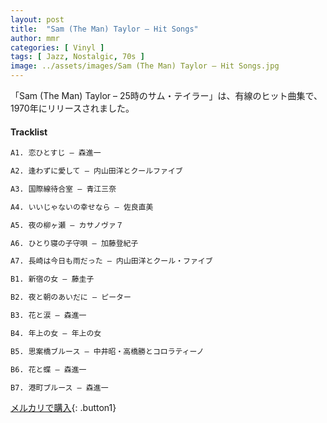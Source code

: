 ```yaml
---
layout: post
title:  "Sam (The Man) Taylor – Hit Songs"
author: mmr
categories: [ Vinyl ]
tags: [ Jazz, Nostalgic, 70s ]
image: ../assets/images/Sam (The Man) Taylor – Hit Songs.jpg
---
```


「Sam (The Man) Taylor – 25時のサム・テイラー」は、有線のヒット曲集で、1970年にリリースされました。

#### Tracklist
```md
A1. 恋ひとすじ – 森進一

A2. 逢わずに愛して – 内山田洋とクールファイブ

A3. 国際線待合室 – 青江三奈

A4. いいじゃないの幸せなら – 佐良直美

A5. 夜の柳ヶ瀬 – カサノヴァ７

A6. ひとり寝の子守唄 – 加藤登紀子

A7. 長崎は今日も雨だった – 内山田洋とクール・ファイブ

B1. 新宿の女 – 藤圭子

B2. 夜と朝のあいだに – ピーター

B3. 花と涙 – 森進一

B4. 年上の女 – 年上の女

B5. 思案橋ブルース – 中井昭・高橋勝とコロラティーノ

B6. 花と蝶 – 森進一

B7. 港町ブルース – 森進一
```

[メルカリで購入](https://jp.mercari.com/item/m33119063874?afid=6142608987){: .button1}



